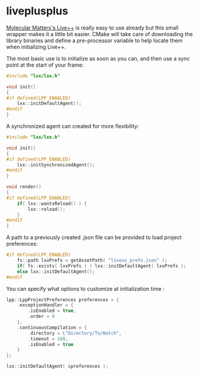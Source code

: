 # liveplusplus

[Molecular Matters's Live++](https://liveplusplus.tech/) is really easy to use already but this small wrapper makes it a little bit easier. CMake will take care of downloading the library binaries and define a pre-processor variable to help locate them when initializing Live++. 

The most basic use is to initialize as soon as you can, and then use a sync point at the start of your frame:

```cpp
#include "lxx/lxx.h"

void init()
{
#if defined(LPP_ENABLED)
    lxx::initDefaultAgent();
#endif
}
```

A synchronized agent can created for more flexibility:

```cpp
#include "lxx/lxx.h"

void init()
{
#if defined(LPP_ENABLED)
    lxx::initSynchronizedAgent();
#endif
}

void render()
{
#if defined(LPP_ENABLED)
    if( lxx::wantsReload() ) {
        lxx::reload();
    }
#endif
}
```

A path to a previously created .json file can be provided to load project preferences:

```cpp
#if defined(LPP_ENABLED)
    fs::path lxxPrefs = getAssetPath( "livexx_prefs.json" );
    if( fs::exists( lxxPrefs ) ) lxx::initDefaultAgent( lxxPrefs );
    else lxx::initDefaultAgent();
#endif
```

You can specify what options to customize at initialization time :

```cpp
lpp::LppProjectPreferences preferences = {
    .exceptionHandler = {
        .isEnabled = true,
        .order = 0
    },
    .continuousCompilation = {
        .directory = L"Directory/To/Watch",
        .timeout = 100,
        .isEnabled = true
    }
};

lxx::initDefaultAgent( &preferences );
```



